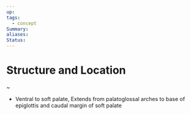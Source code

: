 ```yaml
---
up: 
tags:
  - concept
Summary: 
aliases: 
Status:
---
```

# Structure and Location
~
- Ventral to soft palate, Extends from palatoglossal arches to base of epiglottis and caudal margin of soft palate